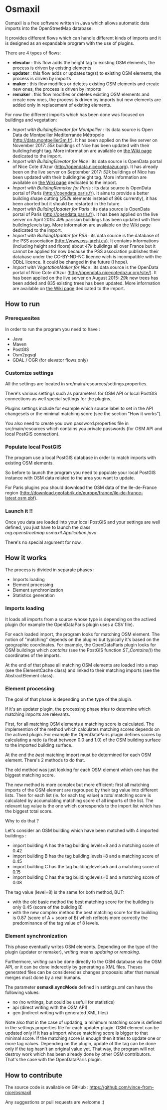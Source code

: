 # Osmaxil #

Osmaxil is a free software written in Java which allows automatic data imports into the OpenStreetMap database.

It provides different flows which can handle different kinds of imports and it is designed as an expandable program with the use of plugins. 

There are 4 types of flows:
* __elevator__ : this flow adds the height tag to existing OSM elements, the process is driven by existing elements
* __updater__ : this flow adds or updates tag(s) to existing OSM elements, the process is driven by imports
* __maker__ : this flow modifies or deletes existing OSM elements and create new ones, the process is driven by imports
* __remaker__ : this flow modifies or deletes existing OSM elements and create new ones, the process is driven by imports but new elements are added only in replacement of existing elements.

For now the different imports which has been done was focused on buildings and vegetation:
* _Import with BuildingElevator for Montpellier_ : its data source is Open Data de Montpellier Mediterranée Métropole (http://data.montpellier3m.fr). It has been applied on the live server on November 2017: _55k_ buildings of Nice has been updated with their building:height tag. More information are available on [the Wiki page](https://wiki.openstreetmap.org/wiki/Montpellier,_France/Buildings_Heights_Import) dedicated to the import.
* _Import with BuildingElevator for Nice_ : its data source is OpenData portal of Nice Cote d'Azur (http://opendata.nicecotedazur.org). It has already been on the live server on September 2017: _52k_ buildings of Nice has been updated with their building:height tag. More information are available on [the Wiki page](https://wiki.openstreetmap.org/wiki/Nice,_France/Buildings_Heights_Import) dedicated to the import.
* _Import with BuildingRemaker for Paris_ : its data source is OpenData portal of Paris (http://opendata.paris.fr). It aims to provide a better building shape cutting (_352k_ elements instead of 86k currently), it has been aborted but it should be restarted in the future.
* _Import with BuildingUpdater for Paris_ : its data source is OpenData portal of Paris (http://opendata.paris.fr). It has been applied on the live server on April 2015: _49k_ parisian buildings has been updated with their building:levels tag. More information are available on [the Wiki page](http://wiki.openstreetmap.org/wiki/Paris,_France/Buildings_Heights_Import) dedicated to the import.
* _Import with BuildingUpdater for PSS_ : its data source is the database of the PSS association (http://www.pss-archi.eu). It contains informations (including height and floors) about _47k_ buildings all over France but it cannot be applied for now because the PSS association publishes their database under the CC-BY-ND-NC licence wich is incompatible with the ODbL licence. It could be changed in the future (I hope). 
* _Import with VegetationMaker for Nice_ : its data source is the OpenData portal of Nice Cote d'Azur (http://opendata.nicecotedazur.org/site/). It has been applied on the live server on August 2015: _29k_ new trees has been added and 835 existing trees has been updated. More information are available on [the Wiki page](https://wiki.openstreetmap.org/wiki/Nice,_France/Trees_Import) dedicated to the import.

## How to run ##

### Prerequesites ###

In order to run the program you need to have :
* Java
* Maven 
* PostGIS
* Osm2pgsql
* GDAL / OGR (for elevator flows only)

### Customize settings ###

All the settings are located in src/main/resources/settings.properties.

There's various settings such as parameters for OSM API or local PostGIS connections as well special settings for the plugins.

Plugins settings include for example which source label to set in the API changesets or the minimal matching score (see the section "How it works"). 

You also need to create you own password.properties file in src/main/resources which contains you private passwords (for OSM API and local PostGIS connection).

### Populate local PostGIS ###

The program use a local PostGIS database in order to match imports with existing OSM elements.

So before to launch the program you need to populate your local PostGIS instance with OSM data related to the area you want to update. 

For Paris plugins you should download the OSM data of the Ile-de-France region (http://download.geofabrik.de/europe/france/ile-de-france-latest.osm.pbf).

### Launch it !! ###

Once you data are loaded into your local PostGIS and your settings are well defined, you just have to launch the class *org.openstreetmap.osmaxil.Application.java*. 

There's no special argument for now.

## How it works ##

The process is divided in separate phases :
* Imports loading
* Element processing
* Element synchronization
* Statistics generation

### Imports loading ###

It loads all imports from a source whose type is depending on the actived plugin (for example the OpenDataParis plugin uses a CSV file).

For each loaded import, the program looks for matching OSM element. The notion of "matching" depends on the plugins but typically it's based on the geographic coordinates. For example, the OpenDataParis plugin looks for OSM buildings which *contains* (see the PostGIS function *ST_Contains()*) the coordinates of the imports.  

At the end of that phase all matching OSM elements are loaded into a map (see the ElementCache class) and linked to their matching imports (see the AbstractElement class).

### Element processing ###

The goal of that phase is depending on the type of the plugin.

If it's an updater plugin, the processing phase tries to determine which matching imports are relevants.

First, for all matching OSM elements a matching score is calculated. The implemention of the method which calculates matching scores depends on the actived plugin. For example the OpenDataParis plugin defines scores by calculating a ratio (a float between 0.0 and 1.0) of the OSM building surface to the imported building surface.

At the end the *best* matching import must be determined for each OSM element. There's 2 methods to do that.

The old method was just looking for each OSM element which one has the biggest matching score.

The new method is more complex but more efficient: first all matching imports of the OSM element are regrouped by their tag value into different lists. Then for each list (ie. for each tag value) a *total* matching score is calculated by accumulating matching score of all imports of the list. The relevant tag value is the one which corresponds to the import list which has the biggest total score.

Why to do that ? 

Let's consider an OSM building which have been matched with 4 imported buildings :
- import building A has the tag building:levels=8 and a matching score of 0.42
- import building B has the tag building:levels=8 and a matching score of 0.45
- import building C has the tag building:levels=5 and a matching score of 0.15
- import building C has the tag building:levels=0 and a matching score of 0.08

The tag value (level=8) is the same for both method, BUT:
- with the old basic method the best matching score for the building is only 0.45 (score of the building B)
- with the new complex method the best matching score for the building is 0.87 (score of A + score of B) which reflects more correctly the predominance of the tag value of 8 levels.

### Element synchronization ###

This phase eventually writes OSM elements. Depending on the type of the plugin (updater or remaker), *writing* means *updating* or *remaking*.

Furthermore, *writing* can be done directly to the OSM database via the OSM API, or it can be done inderectly by generating a XML files. Theses generated files can be considered as changes proposals: after that manual merges must done by a real humans.

The parameter **osmaxil.syncMode** defined in settings.xml can have the following values:
* no (no writings, but could be usefull for statistics) 
* api (direct writing with the OSM API)
* gen (indirect writing with generated XML files)

Note also that in the case of updating, a minimum matching score is defined in the settings.properties file for each updater plugin. OSM element can be updated only if it has a import whose matching score is bigger to that minimal score. If the matching score is enough then it tries to update one or more tag values. Depending on the plugin, update of the tag can be done only if the tag hasn't an original value yet. That way, the program will not destroy work which has been already done by other OSM contributors. That's the case with the OpenDataParis plugin.

## How to contribute ##

The source code is available on GitHub : https://github.com/vince-from-nice/osmaxil

Any suggestions or pull requests are welcome :)
